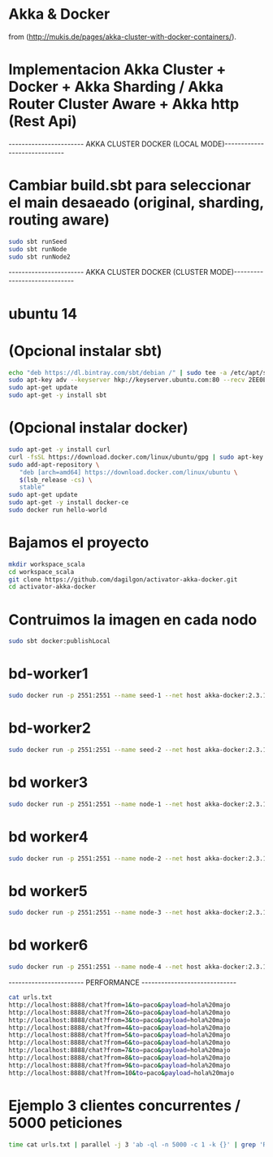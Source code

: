 # Akka & Docker

from (http://mukis.de/pages/akka-cluster-with-docker-containers/).

# Implementacion Akka Cluster + Docker + Akka Sharding / Akka Router Cluster Aware + Akka http (Rest Api)


----------------------- AKKA CLUSTER DOCKER (LOCAL MODE)-----------------------------

# Cambiar build.sbt para seleccionar el main desaeado (original, sharding, routing aware)
```bash
sudo sbt runSeed
sudo sbt runNode
sudo sbt runNode2
```

----------------------- AKKA CLUSTER DOCKER (CLUSTER MODE)-----------------------------

# ubuntu 14

# (Opcional instalar sbt)
```bash
echo "deb https://dl.bintray.com/sbt/debian /" | sudo tee -a /etc/apt/sources.list.d/sbt.list
sudo apt-key adv --keyserver hkp://keyserver.ubuntu.com:80 --recv 2EE0EA64E40A89B84B2DF73499E82A75642AC823
sudo apt-get update
sudo apt-get -y install sbt
```

# (Opcional instalar docker)
```bash
sudo apt-get -y install curl
curl -fsSL https://download.docker.com/linux/ubuntu/gpg | sudo apt-key add -
sudo add-apt-repository \
   "deb [arch=amd64] https://download.docker.com/linux/ubuntu \
   $(lsb_release -cs) \
   stable"
sudo apt-get update
sudo apt-get -y install docker-ce
sudo docker run hello-world
```

# Bajamos el proyecto
```bash
mkdir workspace_scala
cd workspace_scala
git clone https://github.com/dagilgon/activator-akka-docker.git
cd activator-akka-docker
```
# Contruimos la imagen en cada nodo

```bash
sudo sbt docker:publishLocal
```

# bd-worker1
```bash
sudo docker run -p 2551:2551 --name seed-1 --net host akka-docker:2.3.10 --seed
```
# bd-worker2
```bash
sudo docker run -p 2551:2551 --name seed-2 --net host akka-docker:2.3.10 --seed 192.168.131.31:2551
```
# bd worker3
```bash
sudo docker run -p 2551:2551 --name node-1 --net host akka-docker:2.3.10 192.168.131.31:2551 192.168.131.32:2551
```
# bd worker4
```bash
sudo docker run -p 2551:2551 --name node-2 --net host akka-docker:2.3.10 192.168.131.31:2551 192.168.131.32:2551
```
# bd worker5
```bash
sudo docker run -p 2551:2551 --name node-3 --net host akka-docker:2.3.10 192.168.131.31:2551 192.168.131.32:2551
```
# bd worker6
```bash
sudo docker run -p 2551:2551 --name node-4 --net host akka-docker:2.3.10 192.168.131.31:2551 192.168.131.32:2551
```


----------------------- PERFORMANCE -----------------------------

```bash
cat urls.txt 
http://localhost:8888/chat?from=1&to=paco&payload=hola%20majo
http://localhost:8888/chat?from=2&to=paco&payload=hola%20majo
http://localhost:8888/chat?from=3&to=paco&payload=hola%20majo
http://localhost:8888/chat?from=4&to=paco&payload=hola%20majo
http://localhost:8888/chat?from=5&to=paco&payload=hola%20majo
http://localhost:8888/chat?from=6&to=paco&payload=hola%20majo
http://localhost:8888/chat?from=7&to=paco&payload=hola%20majo
http://localhost:8888/chat?from=8&to=paco&payload=hola%20majo
http://localhost:8888/chat?from=9&to=paco&payload=hola%20majo
http://localhost:8888/chat?from=10&to=paco&payload=hola%20majo
```
# Ejemplo 3 clientes concurrentes / 5000 peticiones

```bash
time cat urls.txt | parallel -j 3 'ab -ql -n 5000 -c 1 -k {}' | grep 'Requests per second'
```


